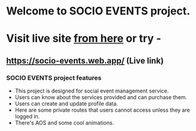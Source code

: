 # Welcome to SOCIO EVENTS project.

# Visit live site [from here](https://socio-events.web.app/) or try -

## https://socio-events.web.app/ (Live link)

### SOCIO EVENTS project features

- This project is designed for social event management ‍service.
- Users can know about the services provided and can purchase them.
- Users can create and update profile data.
- Here are some private routes that users cannot access unless they are logged in.
- There's AOS and some cool animations.
